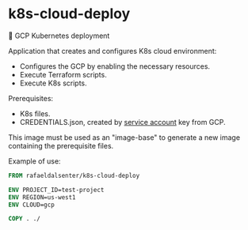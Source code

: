 # k8s-cloud-deploy
🚢 GCP Kubernetes deployment

Application that creates and configures K8s cloud environment:
- Configures the GCP by enabling the necessary resources.
- Execute Terraform scripts.
- Execute K8s scripts. 

Prerequisites:
- K8s files.
- CREDENTIALS.json, created by [service account](https://cloud.google.com/iam/docs/service-accounts) key from GCP.

This image must be used as an "image-base" to generate a new image containing the prerequisite files.

Example of use:

```dockerfile
FROM rafaeldalsenter/k8s-cloud-deploy

ENV PROJECT_ID=test-project
ENV REGION=us-west1
ENV CLOUD=gcp

COPY . ./
```
